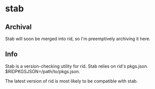 # stab

## Archival
Stab will soon be merged into rid, so I'm preemptively archiving it here.

## Info
Stab is a version-checking utility for rid. Stab relies on rid's pkgs.json. $RIDPKGSJSON=/path/to/pkgs.json.

The latest version of rid is most likely to be compatible with stab.
